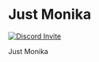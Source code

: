 # Just Monika

[![Discord Invite](https://dcbadge.vercel.app/api/server/bcV3gXGtsJ?style=flat)](https://discord.gg/bcV3gXGtsJ)

Just Monika

<!-- Not to be confused with HyClone's Haiku syscall translation layer,
[monika](https://github.com/trungnt2910/hyclone/tree/master/monika). -->

<!-- I swear this repo has no reference to games/films/other popular culture. -->
